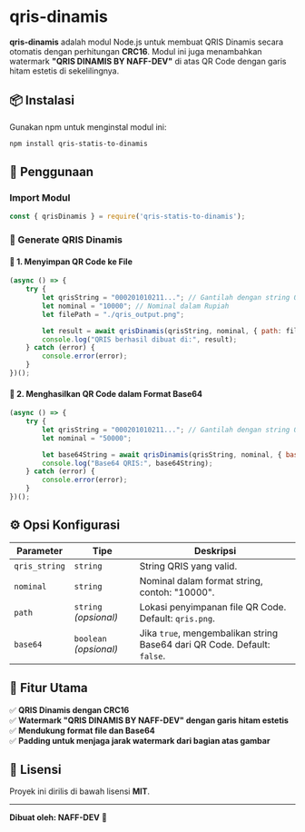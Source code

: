 # qris-dinamis

**qris-dinamis** adalah modul Node.js untuk membuat QRIS Dinamis secara otomatis dengan perhitungan **CRC16**. Modul ini juga menambahkan watermark **"QRIS DINAMIS BY NAFF-DEV"** di atas QR Code dengan garis hitam estetis di sekelilingnya.

## 📦 Instalasi

Gunakan npm untuk menginstal modul ini:

```sh
npm install qris-statis-to-dinamis
```

## 🚀 Penggunaan

### Import Modul

```javascript
const { qrisDinamis } = require('qris-statis-to-dinamis');
```

### 🔹 Generate QRIS Dinamis

#### 📌 1. Menyimpan QR Code ke File

```javascript
(async () => {
    try {
        let qrisString = "000201010211..."; // Gantilah dengan string QRIS yang valid
        let nominal = "10000"; // Nominal dalam Rupiah
        let filePath = "./qris_output.png";

        let result = await qrisDinamis(qrisString, nominal, { path: filePath });
        console.log("QRIS berhasil dibuat di:", result);
    } catch (error) {
        console.error(error);
    }
})();
```

#### 📌 2. Menghasilkan QR Code dalam Format Base64

```javascript
(async () => {
    try {
        let qrisString = "000201010211..."; // Gantilah dengan string QRIS yang valid
        let nominal = "50000";

        let base64String = await qrisDinamis(qrisString, nominal, { base64: true });
        console.log("Base64 QRIS:", base64String);
    } catch (error) {
        console.error(error);
    }
})();
```

## ⚙️ Opsi Konfigurasi

| Parameter | Tipe | Deskripsi |
|-----------|------|-----------|
| `qris_string` | `string` | String QRIS yang valid. |
| `nominal` | `string` | Nominal dalam format string, contoh: "10000". |
| `path` | `string` *(opsional)* | Lokasi penyimpanan file QR Code. Default: `qris.png`. |
| `base64` | `boolean` *(opsional)* | Jika `true`, mengembalikan string Base64 dari QR Code. Default: `false`. |

## 🎯 Fitur Utama

✅ **QRIS Dinamis dengan CRC16**  
✅ **Watermark "QRIS DINAMIS BY NAFF-DEV" dengan garis hitam estetis**  
✅ **Mendukung format file dan Base64**  
✅ **Padding untuk menjaga jarak watermark dari bagian atas gambar**  

## 📜 Lisensi

Proyek ini dirilis di bawah lisensi **MIT**.

---

**Dibuat oleh: NAFF-DEV** 🚀

